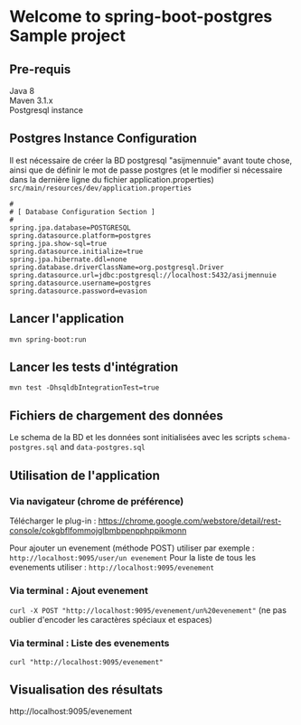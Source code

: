 # Welcome to spring-boot-postgres Sample project

## Pre-requis
Java 8  
Maven 3.1.x  
Postgresql instance  


## Postgres Instance Configuration
Il est nécessaire de créer la BD postgresql "asijmennuie" avant toute chose,
ainsi que de définir le mot de passe postgres (et le modifier si nécessaire dans
la dernière ligne du fichier application.properties) ```src/main/resources/dev/application.properties```
```
#
# [ Database Configuration Section ]
#
spring.jpa.database=POSTGRESQL
spring.datasource.platform=postgres
spring.jpa.show-sql=true
spring.datasource.initialize=true
spring.jpa.hibernate.ddl=none
spring.database.driverClassName=org.postgresql.Driver
spring.datasource.url=jdbc:postgresql://localhost:5432/asijmennuie
spring.datasource.username=postgres
spring.datasource.password=evasion
```

## Lancer l'application
```mvn spring-boot:run```

## Lancer les tests d'intégration
```mvn test -DhsqldbIntegrationTest=true```

## Fichiers de chargement des données
Le schema de la BD et les données sont initialisées avec les scripts ```schema-postgres.sql``` and ```data-postgres.sql```

## Utilisation de l'application

### Via navigateur (chrome de préférence)
Télécharger le plug-in : https://chrome.google.com/webstore/detail/rest-console/cokgbflfommojglbmbpenpphppikmonn


Pour ajouter un evenement (méthode POST) utiliser par exemple : ```http://localhost:9095/user/un evenement```
Pour la liste de tous les evenements utiliser : ```http://localhost:9095/evenement```

### Via terminal : Ajout evenement
```curl -X POST "http://localhost:9095/evenement/un%20evenement"```
(ne pas oublier d'encoder les caractères spéciaux et espaces)

### Via terminal : Liste des evenements
```curl "http://localhost:9095/evenement"```

## Visualisation des résultats
http://localhost:9095/evenement
